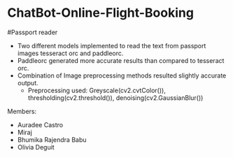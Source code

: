 # ChatBot-Online-Flight-Booking

#Passport reader
- Two different models implemented to read the text from passport images tesseract orc and paddleorc. 
- Paddleorc generated more accurate results than compared to tesseract orc.
- Combination of Image preprocessing methods resulted slightly accurate output.
  - Preprocessing used: Greyscale(cv2.cvtColor()), thresholding(cv2.threshold()), denoising(cv2.GaussianBlur())    

Members:
- Auradee Castro
- Miraj
- Bhumika Rajendra Babu
- Olivia Deguit
